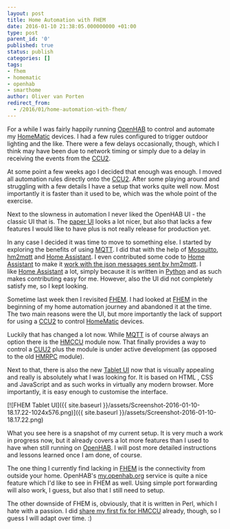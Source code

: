 ```yaml
---
layout: post
title: Home Automation with FHEM
date: 2016-01-10 21:38:05.000000000 +01:00
type: post
parent_id: '0'
published: true
status: publish
categories: []
tags:
- fhem
- homematic
- openhab
- smarthome
author: Oliver van Porten
redirect_from:
  - /2016/01/home-automation-with-fhem/
---
```

For a while I was fairly happily running [OpenHAB](http://www.openhab.org/) to control and automate my [HomeMatic](http://www.homematic.com/) devices. I had a few rules configured to trigger outdoor lighting and the like. There were a few delays occasionally, though, which I think may have been due to network timing or simply due to a delay in receiving the events from the [CCU2](http://www.eq-3.de/produkt-detail-zentralen-und-gateways/items/homematic-zentrale-ccu-2.html).

At some point a few weeks ago I decided that enough was enough. I moved all automation rules directly onto the [CCU2](http://www.eq-3.de/produkt-detail-zentralen-und-gateways/items/homematic-zentrale-ccu-2.html). After some playing around and struggling with a few details I have a setup that works quite well now. Most importantly it is faster than it used to be, which was the whole point of the exercise.

Next to the slowness in automation I never liked the OpenHAB UI - the classic UI that is. The [paper UI](https://www.youtube.com/watch?v=NolVoL8ewO0) looks a lot nicer, but also that lacks a few features I would like to have plus is not really release for production yet.

In any case I decided it was time to move to something else. I started by exploring the benefits of using [MQTT](http://mqtt.org/). I did that with the help of [Mosquitto](http://mosquitto.org/), [hm2mqtt](https://github.com/owagner/hm2mqtt) and [Home Assistant](https://home-assistant.io/). I even contributed some code to [Home Assistant](https://home-assistant.io/) to make it [work with the json messages sent by hm2mqtt](https://github.com/balloob/home-assistant/pull/811). I like [Home Assistant](https://home-assistant.io/) a lot, simply because it is written in [Python](https://www.python.org/) and as such makes contributing easy for me. However, also the UI did not completely satisfy me, so I kept looking.

Sometime last week then I revisited [FHEM](http://fhem.de/fhem.html). I had looked at [FHEM](http://fhem.de/fhem.html) in the beginning of my home automation journey and abandoned it at the time. The two main reasons were the UI, but more importantly the lack of support for using a [CCU2](http://www.eq-3.de/produkt-detail-zentralen-und-gateways/items/homematic-zentrale-ccu-2.html) to control [HomeMatic](http://www.homematic.com/) devices.

Luckily that has changed a lot now. While [MQTT](http://mqtt.org/) is of course always an option there is the [HMCCU](http://forum.fhem.de/index.php?topic=40189.0) module now. That finally provides a way to control a [CUU2](http://www.eq-3.de/produkt-detail-zentralen-und-gateways/items/homematic-zentrale-ccu-2.html) plus the module is under active development (as opposed to the old [HMRPC](http://homematic-forum.de/forum/viewtopic.php?t=7309) module).

Next to that, there is also the new [Tablet UI](http://www.fhemwiki.de/wiki/FHEM_Tablet_UI) now that is visually appealing and really is absolutely what I was looking for. It is based on HTML , CSS and JavaScript and as such works in virtually any modern browser. More importantly, it is easy enough to customise the interface.

[![FHEM Tablet UI]({{ site.baseurl }}/assets/Screenshot-2016-01-10-18.17.22-1024x576.png)]({{ site.baseurl }}/assets/Screenshot-2016-01-10-18.17.22.png)

What you see here is a snapshot of my current setup. It is very much a work in progress now, but it already covers a lot more features than I used to have when still running on [OpenHAB](http://www.openhab.org/). I will post more detailed instructions and lessons learned once I am done, of course.

The one thing I currently find lacking in [FHEM](http://fhem.de/fhem.html) is the connectivity from outside your home. OpenHAB's [my.openhab.org](https://my.openhab.org/) service is quite a nice feature which I'd like to see in FHEM as well. Using simple port forwarding will also work, I guess, but also that I still need to setup.

The other downside of FHEM is, obviously, that it is written in Perl, which I hate with a passion. I did [share my first fix for HMCCU](http://forum.fhem.de/index.php/topic,46652.msg383843.html#msg383843) already, though, so I guess I will adapt over time. :)